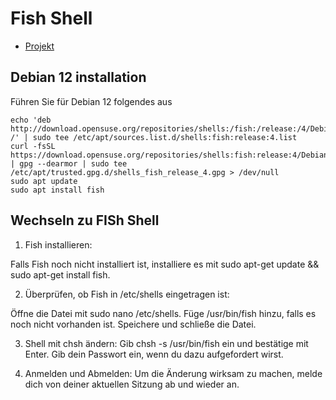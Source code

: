 # Fish Shell

+ [Projekt](https://fishshell.com/)

## Debian 12 installation

Führen Sie für Debian 12 folgendes aus
```
echo 'deb http://download.opensuse.org/repositories/shells:/fish:/release:/4/Debian_12/ /' | sudo tee /etc/apt/sources.list.d/shells:fish:release:4.list
curl -fsSL https://download.opensuse.org/repositories/shells:fish:release:4/Debian_12/Release.key | gpg --dearmor | sudo tee /etc/apt/trusted.gpg.d/shells_fish_release_4.gpg > /dev/null
sudo apt update
sudo apt install fish
```

## Wechseln zu FISh Shell

1. Fish installieren:

Falls Fish noch nicht installiert ist, installiere es mit sudo apt-get update && sudo apt-get install fish.

2. Überprüfen, ob Fish in /etc/shells eingetragen ist:

Öffne die Datei mit sudo nano /etc/shells.
Füge /usr/bin/fish hinzu, falls es noch nicht vorhanden ist.
Speichere und schließe die Datei.

3. Shell mit chsh ändern:
Gib chsh -s /usr/bin/fish ein und bestätige mit Enter.
Gib dein Passwort ein, wenn du dazu aufgefordert wirst.

4. Anmelden und Abmelden:
Um die Änderung wirksam zu machen, melde dich von deiner aktuellen Sitzung ab und wieder an.
